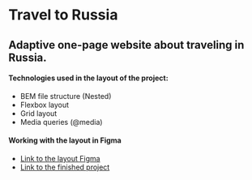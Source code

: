# **Travel to Russia** 
## Adaptive one-page website about traveling in Russia. 

#### Technologies used in the layout of the project:
* BEM file structure (Nested)
* Flexbox layout
* Grid layout
* Media queries (@media)
 
#### Working with the layout in Figma
* [Link to the layout Figma](https://www.figma.com/file/5S2WSbEFL6awjVWJ0NWL8Q/Sprint-3_-Russia-_-desktop-mobile?node-id=28503%3A0)
* [Link to the finished project](https://kamis2020.github.io/russian-travel/index.html)



